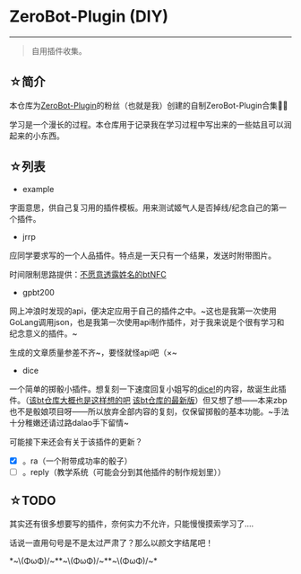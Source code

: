 # ZeroBot-Plugin (DIY)

---

> 自用插件收集。

## ☆简介

本仓库为[ZeroBot-Plugin](https://github.com/FloatTech/ZeroBot-Plugin)的粉丝（也就是我）创建的自制ZeroBot-Plugin合集🤤🤤

学习是一个漫长的过程。本仓库用于记录我在学习过程中写出来的一些姑且可以润起来的小东西。

## ☆列表

- example

字面意思，供自己复习用的插件模板。用来测试姬气人是否掉线/纪念自己的第一个插件。

- jrrp

应同学要求写的一个人品插件。特点是一天只有一个结果，发送时附带图片。

时间限制思路提供：[不愿意透露姓名的btNFC](https://github.com/myrnfc)

- gpbt200

网上冲浪时发现的api，便决定应用于自己的插件之中。~这也是我第一次使用GoLang调用json，也是我第一次使用api制作插件，对于我来说是个很有学习和纪念意义的插件。~

生成的文章质量参差不齐~，要怪就怪api吧（×~

- dice

一个简单的掷骰小插件。想复刻一下速度回复小姐写的[dice!](https://v2docs.kokona.tech/zh/latest/index.html)的内容，故诞生此插件。（[该bt仓库大概也是这样想的吧](https://github.com/myrnfc/ZeroBot-Plugin-Dice/tree/61ed586fb870d34b07f260c53b3f70d985634d07) [该bt仓库的最新版](https://github.com/myrnfc/ZeroBot-Plugin-Dice)）但又想了想——本来zbp也不是骰娘项目呀——所以放弃全部内容的复刻，仅保留掷骰的基本功能。~手法十分稚嫩还请过路dalao手下留情~

可能接下来还会有关于该插件的更新？
  - [x] 。ra（一个附带成功率的骰子）
  - [ ] 。reply（教学系统（可能会分到其他插件的制作规划里））

## ☆TODO

其实还有很多想要写的插件，奈何实力不允许，只能慢慢摸索学习了....

话说一直用句号是不是太过严肃了？那么以颜文字结尾吧！

\*\~\\(ΦωΦ)/\~\*\*\~\\(ΦωΦ)/\~\*\*\~\\(ΦωΦ)/\~\*
